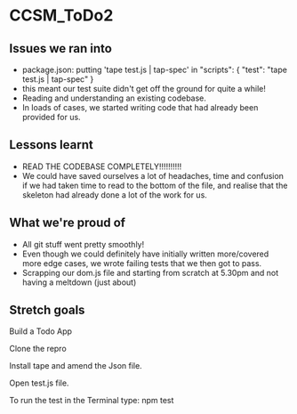 # CCSM_ToDo2

## Issues we ran into 
 - package.json: putting 'tape test.js | tap-spec' in 
    "scripts": {
    "test": "tape test.js | tap-spec"
    }
 - this meant our test suite didn't get off the ground for quite a while!
 - Reading and understanding an existing codebase.
 - In loads of cases, we started writing code that had already been provided for us.

## Lessons learnt 
- READ THE CODEBASE COMPLETELY!!!!!!!!!!
- We could have saved ourselves a lot of headaches, time and confusion if we had taken time to read to the bottom of the file, and realise that the skeleton had already done a lot of the work for us.

## What we're proud of 
- All git stuff went pretty smoothly!
- Even though we could definitely have initially written more/covered more edge cases, we wrote failing tests that we then got to pass.
- Scrapping our dom.js file and starting from scratch at 5.30pm and not having a meltdown (just about)

## Stretch goals


Build a Todo App


Clone the repro

Install tape and amend the Json file.

Open test.js file.

To run the test in the Terminal type: npm test 
